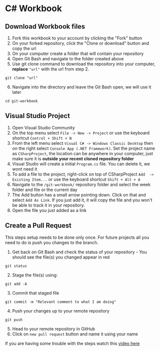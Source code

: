 # C# Workbook

## Download Workbook files
1. Fork this workbook to your account by clicking the "Fork" button
2. On your forked repository, click the "Clone or download" button and copy the url
3. On your computer create a folder that will contain your repository
4. Open Git Bash and navigate to the folder created above
5. Use git clone command to download the repository into your computer, **replace** `"url"` with the url from step 2.

```
git clone "url"
```
6. Navigate into the directory and leave the Git Bash open, we will use it later

```
cd git-workbook
```

## Visual Studio Project 

1. Open Visual Studio Community
2. On the top menu select `File -> New -> Project` or use the keyboard shortcut `Control + Shift + N`
3. From the left menu select `Visual C# -> Windows Classic Desktop` then on the right select `Console App (.NET Framework)`. Set the project name as `CSharpProject`, the location can be anywhere in your computer, just make sure it is **outside your recent cloned repository folder**
4. Visual Studio will create a initial `Program.cs` file. You can delete it, we wont need it
5. To add a file to the project, right-click on top of CSharpProject `Add  -> Existing Item...` or use the keyboard shortcut `Shift + Alt + A`
6. Navigate to the `/git-workbook/` repository folder and select the week folder and file or the current day
7. The Add button has a small arrow pointing down. Click on that and select `Add As Link`. If you just add it, it will copy the file and you won't be able to track it in your repository.
8. Open the file you just added as a link

## Create a Pull Request

This steps setup needs to be done only once. For future projects all you need to do is push you changes to the branch.

1. Get back on Git Bash and check the status of your repository - You should see the file(s) you changed appear in red
```
git status
```
2. Stage the file(s) using:
```
git add -A
```
3. Commit that staged file
```
git commit -m "Relevant comment to what I am doing"
```
4. Push your changes up to your remote repository
```
git push
```
5. Head to your remote repository in GitHub
6. Click on `new pull request` button and name it using your name


If you are having some trouble with the steps watch this [video here](https://www.youtube.com/watch?v=pMuEKpaYwec)